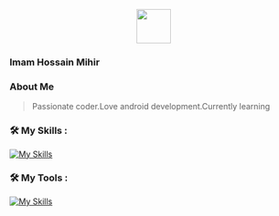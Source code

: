 <p align="center"><img align="center" width="60" src="https://skillicons.dev/icons?i=kotlin"/></p>

### Imam Hossain Mihir
### About Me
>Passionate coder.Love android development.Currently learning
	
### 🛠 My Skills :
[![My Skills](https://skillicons.dev/icons?i=kotlin,python,flask,bash,linux)](https://skillicons.dev)
### 🛠 My Tools :
[![My Skills](https://skillicons.dev/icons?i=androidstudio,idea,vscode,&perline=12)](https://skillicons.dev)


